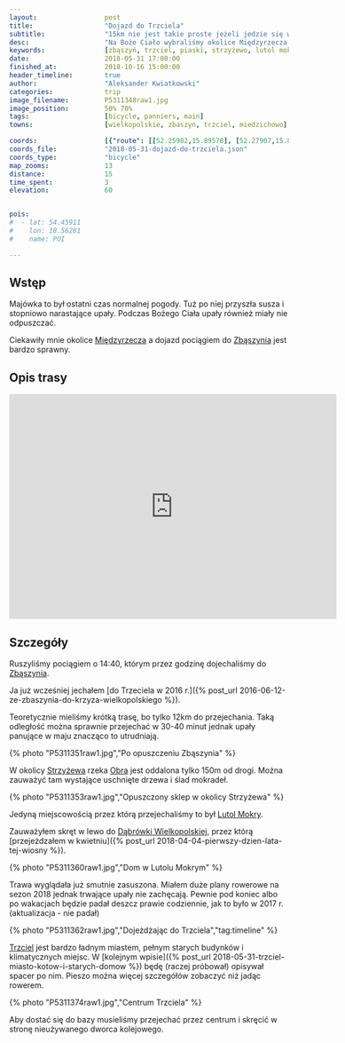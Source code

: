 ```yaml
---
layout:                 post
title:                  "Dojazd do Trzciela"
subtitle:               "15km nie jest takie proste jeżeli jedzie się w upalny dzień"
desc:                   "Na Boże Ciało wybraliśmy okolice Międzyrzecza. Dwa dni zaplanowaliśmy w okolice Trzciela, do którego najpierw musieliśmy jakoś dojechać. Niestety upał znacząco nam utrudniał."
keywords:               [zbąszyń, trzciel, piaski, strzyżewo, lutol mokry]
date:                   2018-05-31 17:00:00
finished_at:            2018-10-16 15:00:00
header_timeline:        true
author:                 "Aleksander Kwiatkowski"
categories:             trip
image_filename:         P5311348raw1.jpg
image_position:         50% 70%
tags:                   [bicycle, panniers, main]
towns:                  [wielkopolskie, zbaszyn, trzciel, miedzichowo]

coords:                 [{"route": [[52.25982,15.89578], [52.27907,15.88299], [52.30732,15.86810], [52.32957,15.87239], [52.36499,15.87406], [52.36970,15.88694], [52.36624,15.89200]], "type": "bicycle"}]
coords_file:            "2018-05-31-dojazd-do-trzciela.json"
coords_type:            "bicycle"
map_zooms:              13
distance:               15
time_spent:             3
elevation:              60


pois:
#  - lat: 54.45911
#    lon: 18.56281
#    name: POI

---
```


[wiki-trzciel]: https://pl.wikipedia.org/wiki/Trzciel
[wiki-miedzyrzecz]: https://pl.wikipedia.org/wiki/Mi%C4%99dzyrzecz
[wiki-zbaszyn]: https://pl.wikipedia.org/wiki/Zb%C4%85szy%C5%84
[wiki-strzyzewo]: https://pl.wikipedia.org/wiki/Strzy%C5%BCewo_(powiat_nowotomyski)
[wiki-obra]: https://pl.wikipedia.org/wiki/Obra_(rzeka)
[wiki-lutol-mokry]: https://pl.wikipedia.org/wiki/Lutol_Mokry
[wiki-dabrowka-wielkopolska]: https://pl.wikipedia.org/wiki/D%C4%85br%C3%B3wka_Wielkopolska


## Wstęp

Majówka to był ostatni czas normalnej pogody. Tuż po niej przyszła susza i
stopniowo narastające upały. Podczas Bożego Ciała upały również miały nie odpuszczać.

Ciekawiły mnie okolice [Międzyrzecza][wiki-miedzyrzecz] a dojazd pociągiem
do [Zbąszynia][wiki-zbaszyn] jest bardzo sprawny.

## Opis trasy

<iframe height='405' width='590' frameborder='0' allowtransparency='true' scrolling='no' src='https://www.strava.com/activities/1616515059/embed/768b0850ed4ced59fde0740c1b19c40c84af7d95'></iframe>

## Szczegóły

Ruszyliśmy pociągiem o 14:40, którym przez godzinę dojechaliśmy do
[Zbąszynia][wiki-zbaszyn].

Ja już wcześniej jechałem [do Trzeciela w 2016 r.]({% post_url 2016-06-12-ze-zbaszynia-do-krzyza-wielkopolskiego %}).

Teoretycznie mieliśmy krótką trasę, bo tylko 12km do przejechania.
Taką odległość można sprawnie przejechać w 30-40 minut jednak
upały panujące w maju znacząco to utrudniają.

{% photo "P5311351raw1.jpg","Po opuszczeniu Zbąszynia" %}

W okolicy [Strzyżewa][wiki-strzyzewo] rzeka [Obra][wiki-obra] jest
oddalona tylko 150m od drogi. Można zauważyć tam wystające uschnięte drzewa
i ślad mokradeł.

{% photo "P5311353raw1.jpg","Opuszczony sklep w okolicy Strzyżewa" %}

Jedyną miejscowością przez którą przejechaliśmy to był
[Lutol Mokry][wiki-lutol-mokry].

Zauważyłem skręt w lewo do [Dąbrówki Wielkopolskiej][wiki-dabrowka-wielkopolska],
przez którą [przejeżdzałem w kwietniu]({% post_url 2018-04-04-pierwszy-dzien-lata-tej-wiosny %}).

{% photo "P5311360raw1.jpg","Dom w Lutolu Mokrym" %}

Trawa wyglądała już smutnie zasuszona. Miałem duże plany rowerowe na sezon 2018
jednak trwające upały nie zachęcają. Pewnie pod koniec albo po wakacjach
będzie padał deszcz prawie codziennie, jak to było w 2017 r.
(aktualizacja - nie padał)

{% photo "P5311362raw1.jpg","Dojeżdżając do Trzciela","tag:timeline" %}

[Trzciel][wiki-trzciel] jest bardzo ładnym miastem, pełnym starych
budynków i klimatycznych miejsc.
W [kolejnym wpisie]({% post_url 2018-05-31-trzciel-miasto-kotow-i-starych-domow %})
będę (raczej próbował) opisywał spacer po nim. Pieszo można więcej
szczegółów zobaczyć niż jadąc rowerem.

{% photo "P5311374raw1.jpg","Centrum Trzciela" %}

Aby dostać się do bazy musieliśmy przejechać przez centrum i
skręcić w stronę nieużywanego dworca kolejowego.
